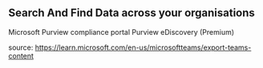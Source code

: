 
## Search And Find Data across your organisations

Microsoft Purview compliance portal
Purview eDiscovery (Premium)


































source: https://learn.microsoft.com/en-us/microsoftteams/export-teams-content
